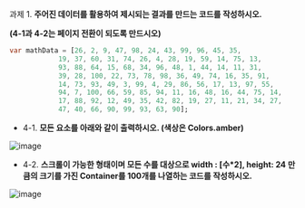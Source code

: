 과제 1. **주어진 데이터를 활용하여 제시되는 결과를 만드는 코드를 작성하시오.** 

**(4-1과 4-2는 페이지 전환이 되도록 만드시오)**

```dart
var mathData = [26, 2, 9, 47, 98, 24, 43, 99, 96, 45, 35, 
			19, 37, 60, 31, 74, 26, 4, 28, 19, 59, 14, 75, 13, 
			93, 88, 64, 15, 68, 34, 96, 48, 1, 44, 14, 11, 31, 
			39, 28, 100, 22, 73, 78, 98, 36, 49, 74, 16, 35, 91, 
			14, 73, 93, 49, 3, 99, 4, 29, 86, 56, 17, 13, 97, 55, 
			94, 7, 100, 66, 59, 85, 94, 11, 16, 48, 16, 44, 75, 14, 
			17, 88, 92, 12, 49, 35, 42, 82, 19, 27, 11, 21, 34, 27, 
			47, 40, 66, 90, 99, 93, 63, 90];
```

- 4-1. **모든 요소를 아래와 같이 출력하시오. (색상은 Colors.amber)**

![image](https://github.com/9weeks-flutter-sfac/assignment-hyejoo/assets/134242825/c5950b90-4ccf-44b3-b813-3feb731f2019)


- 4-2. **스크롤이 가능한 형태이며 모든 수를 대상으로 
width : [수*2], height: 24 만큼의 크기를 가진 Container를 100개를 나열하는 코드를 작성하시오.**

![image](https://github.com/9weeks-flutter-sfac/assignment-hyejoo/assets/134242825/17a5ab7c-448d-4e9e-b9ad-1c355f1dd51f)
